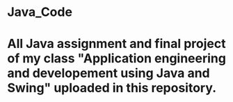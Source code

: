 # Java_Code
# All Java assignment and final project of my class "Application engineering and developement using Java and Swing" uploaded in this repository.
